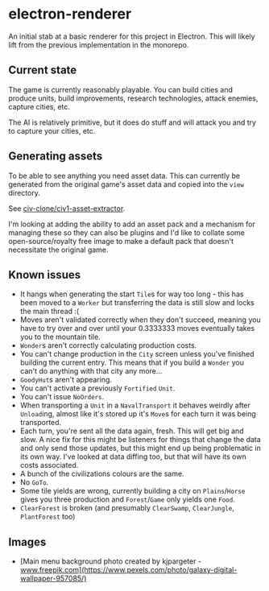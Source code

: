 # electron-renderer

An initial stab at a basic renderer for this project in Electron. This will likely lift from the previous implementation in the monorepo.

## Current state

The game is currently reasonably playable. You can build cities and produce units, build improvements, research technologies, attack enemies, capture cities, etc.

The AI is relatively primitive, but it does do stuff and will attack you and try to capture your cities, etc.

## Generating assets

To be able to see anything you need asset data. This can currently be generated from the original game's asset data and
copied into the `view` directory.

See [civ-clone/civ1-asset-extractor](https://github.com/civ-clone/civ1-asset-extractor).

I'm looking at adding the ability to add an asset pack and a mechanism for managing these so they can also be plugins and I'd like to collate some open-source/royalty free image to make a default pack that doesn't necessitate the original game.

## Known issues

- It hangs when generating the start `Tile`s for way too long - this has been moved to a `Worker` but transferring the data is still slow and locks the main thread :(
- Moves aren't validated correctly when they don't succeed, meaning you have to try over and over until your 0.3333333 moves eventually takes you to the mountain tile.
- `Wonder`s aren't correctly calculating production costs.
- You can't change production in the `City` screen unless you've finished building the current entry. This means that if you build a `Wonder` you can't do anything with that city any more...
- `GoodyHut`s aren't appearing.
- You can't activate a previously `Fortified` `Unit`.
- You can't issue `NoOrders`.
- When transporting a `Unit` in a `NavalTransport` it behaves weirdly after `Unload`ing, almost like it's stored up it's `Move`s for each turn it was being transported.
- Each turn, you're sent all the data again, fresh. This will get big and slow. A nice fix for this might be listeners for things that change the data and only send those updates, but this might end up being problematic in its own way. I've looked at data diffing too, but that will have its own costs associated.
- A bunch of the civilizations colours are the same.
- No `GoTo`.
- Some tile yields are wrong, currently building a city on `Plains`/`Horse` gives you three production and `Forest`/`Game` only yields one `Food`.
- `ClearForest` is broken (and presumably `ClearSwamp`, `ClearJungle`, `PlantForest` too)

## Images

- [Main menu background photo created by kjpargeter - www.freepik.com](https://www.pexels.com/photo/galaxy-digital-wallpaper-957085/)
